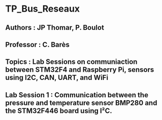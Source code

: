 # TP_Bus_Reseaux #
## Authors : JP Thomar, P. Boulot ##
## Professor : C. Barès ##
## Topics : Lab Sessions on communiaction between STM32F4 and Raspberry Pi, sensors using I2C, CAN, UART, and WiFi ##

##  Lab Session 1 : Communication between the pressure and temperature sensor BMP280 and the STM32F446 board using I²C. ##
